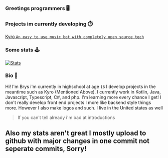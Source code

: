 ### Greetings programmers 🖥️

### Projects im currently developing ⏱️
[Kyro `An easy to use music bot with completely open source tech`](https://github.com/brys0/Kyro)

### Some stats 🕹️
[![Stats](https://github-readme-stats.vercel.app/api?username=brys0&theme=tokyonight)](https://github.com/brys0/github-readme-stats)

### Bio 🍁

Hi! I'm Brys i'm currently in highschool at age `16` I develop projects in the meantime such as Kyro (Mentioned Above). I currently work in Kotlin, Java, Javascript, Typescript, C#, and php. I'm learning more every chance I get! I don't really develop front end projects I more like backend style things more. However I also make logos and such. I live in the United states as well
 
 
> If you can't tell already i'm bad at introductions





## Also my stats aren't great I mostly upload to github with major changes in one commit not seperate commits, Sorry!
